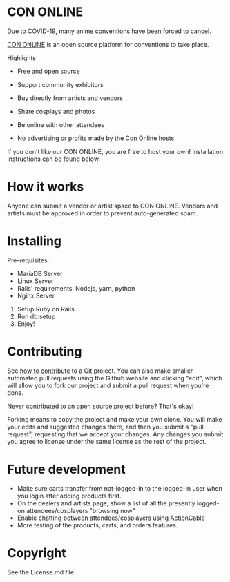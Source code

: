 # CON ONLINE

Due to COVID-19, many anime conventions have been forced to cancel.

[CON ONLINE](https://cononline.app) is an open source platform for conventions to take place.

Highlights

* Free and open source

* Support community exhibitors

* Buy directly from artists and vendors

* Share cosplays and photos

* Be online with other attendees

* No advertising or profits made by the Con Online hosts

If you don't like our CON ONLINE, you are free to host your own! Installation instructions can be found below.

# How it works

Anyone can submit a vendor or artist space to CON ONLINE. Vendors and artists must be approved in order to prevent auto-generated spam.

# Installing

Pre-requisites:

* MariaDB Server
* Linux Server
* Rails' requirements: Nodejs, yarn, python
* Nginx Server

1. Setup Ruby on Rails
2. Run db:setup
3. Enjoy!

# Contributing

See [how to contribute](https://jarv.is/notes/how-to-pull-request-fork-github/) to a Git project. You can also make smaller automated pull requests using the Github website and clicking "edit", which will allow you to fork our project and submit a pull request when you're done.

Never contributed to an open source project before? That's okay!

Forking means to copy the project and make your own clone. You will make your edits and suggested changes there, and then you submit a "pull request", requesting that we accept your changes. Any changes you submit you agree to license under the same license as the rest of the project.

# Future development

* Make sure carts transfer from not-logged-in to the logged-in user when you login after adding products first.
* On the dealers and artists page, show a list of all the presently logged-on attendees/cosplayers "browsing now"
* Enable chatting between attendees/cosplayers using ActionCable
* More testing of the products, carts, and orders features.

# Copyright

See the License.md file.